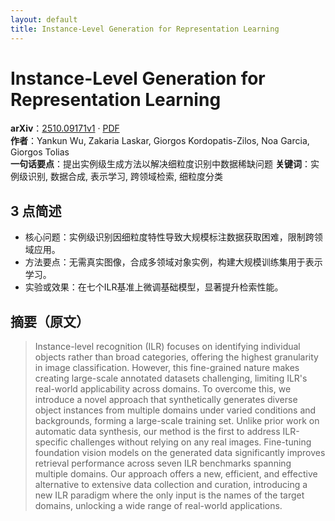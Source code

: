```yaml
---
layout: default
title: Instance-Level Generation for Representation Learning
---
```


# Instance-Level Generation for Representation Learning
**arXiv**：[2510.09171v1](https://arxiv.org/abs/2510.09171) · [PDF](https://arxiv.org/pdf/2510.09171.pdf)  
**作者**：Yankun Wu, Zakaria Laskar, Giorgos Kordopatis-Zilos, Noa Garcia, Giorgos Tolias  
**一句话要点**：提出实例级生成方法以解决细粒度识别中数据稀缺问题
**关键词**：实例级识别, 数据合成, 表示学习, 跨领域检索, 细粒度分类

## 3 点简述
- 核心问题：实例级识别因细粒度特性导致大规模标注数据获取困难，限制跨领域应用。
- 方法要点：无需真实图像，合成多领域对象实例，构建大规模训练集用于表示学习。
- 实验或效果：在七个ILR基准上微调基础模型，显著提升检索性能。

## 摘要（原文）

> Instance-level recognition (ILR) focuses on identifying individual objects
> rather than broad categories, offering the highest granularity in image
> classification. However, this fine-grained nature makes creating large-scale
> annotated datasets challenging, limiting ILR's real-world applicability across
> domains. To overcome this, we introduce a novel approach that synthetically
> generates diverse object instances from multiple domains under varied
> conditions and backgrounds, forming a large-scale training set. Unlike prior
> work on automatic data synthesis, our method is the first to address
> ILR-specific challenges without relying on any real images. Fine-tuning
> foundation vision models on the generated data significantly improves retrieval
> performance across seven ILR benchmarks spanning multiple domains. Our approach
> offers a new, efficient, and effective alternative to extensive data collection
> and curation, introducing a new ILR paradigm where the only input is the names
> of the target domains, unlocking a wide range of real-world applications.

